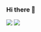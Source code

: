 ### Hi there 👋
![](https://github-readme-stats.vercel.app/api?username=AyakaKamata&count_private=true&show_icons=true&theme=moltack)
![](https://github-readme-stats.vercel.app/api/top-langs/?username=AyakaKamata&theme=moltack)
<!--
**AyakaKamata/AyakaKamata** is a ✨ _special_ ✨ repository because its `README.md` (this file) appears on your GitHub profile.

Here are some ideas to get you started:

- 🔭 I’m currently working on ...
- 🌱 I’m currently learning ...
- 👯 I’m looking to collaborate on ...
- 🤔 I’m looking for help with ...
- 💬 Ask me about ...
- 📫 How to reach me: ...
- 😄 Pronouns: ...
- ⚡ Fun fact: ...
-->
